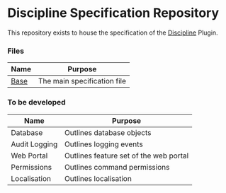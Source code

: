 # Discipline Specification Repository

This repository exists to house the specification of the [Discipline](https://github.com/oscailte-mc/discipline) Plugin.

 ### Files
 | Name | Purpose |
 |----- | ------- |
 | [Base](base.md) | The main specification file |

 ### To be developed

 | Name | Purpose |
 |----- | ------- |
 | Database | Outlines database objects |
 | Audit Logging | Outlines logging events | 
 | Web Portal | Outlines feature set of the web portal |
 | Permissions | Outlines command permissions |
 | Localisation | Outlines localisation 
